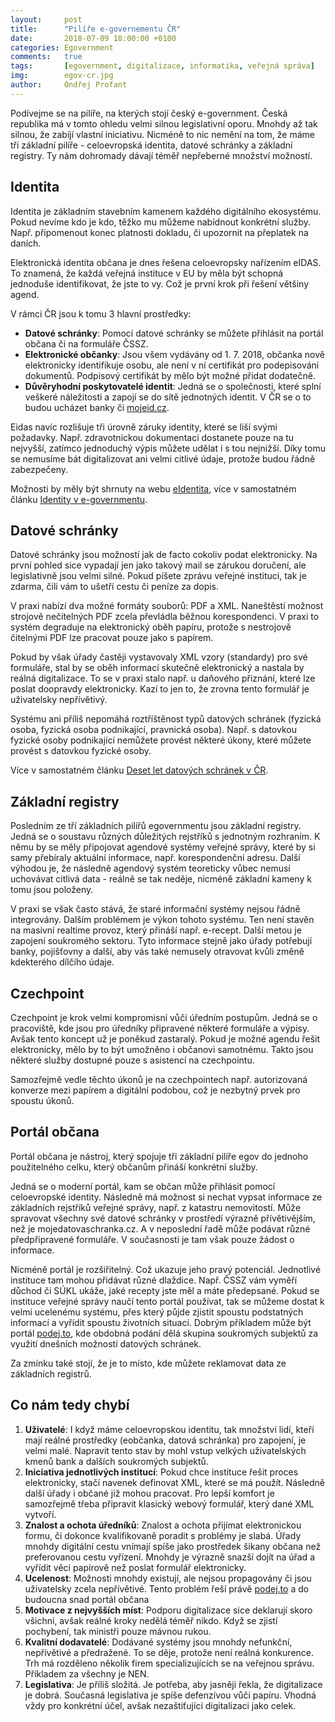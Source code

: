 ```yaml
---
layout:     post
title:      "Pilíře e-governementu ČR"
date:       2018-07-09 18:00:00 +0100
categories: Egovernment
comments:   true
tags:       [egovernment, digitalizace, informatika, veřejná správa]
img:        egov-cr.jpg
author:     Ondřej Profant
---
```


Podívejme se na pilíře, na kterých stojí český e-government. Česká republika má v tomto ohledu velmi silnou legislativní oporu. Mnohdy až tak silnou, že zabíjí vlastní iniciativu. Nicméně to nic nemění na tom, že máme tři základní pilíře - celoevropská identita, datové schránky a základní registry. Ty nám dohromady dávají téměř nepřeberné množství možností.

<!--more-->

## Identita

Identita je základním stavebním kamenem každého digitálního ekosystému. Pokud nevíme kdo je kdo, těžko mu můžeme nabídnout konkrétní služby. Např. připomenout konec platnosti dokladu, či upozornit na přeplatek na daních.

Elektronická identita občana je dnes řešena celoevropsky nařízením eIDAS. To znamená, že každá veřejná instituce v EU by měla být schopná jednoduše identifikovat, že jste to vy. Což je první krok při řešení většiny agend.

V rámci ČR jsou k tomu 3 hlavní prostředky:

* **Datové schránky**: Pomocí datové schránky se můžete přihlásit na portál občana či na formuláře ČSSZ.
* **Elektronické občanky**: Jsou všem vydávány od 1. 7. 2018, občanka nově elektronicky identifikuje osobu, ale není v ní certifikát pro podepisování dokumentů. Podpisový certifikát by mělo být možné přidat dodatečně.
* **Důvěryhodní poskytovatelé identit**: Jedná se o společnosti, které splní veškeré náležitosti a zapojí se do sítě jednotných identit. V ČR se o to budou ucházet banky či [mojeid.cz](https://www.mojeid.cz/).

Eidas navíc rozlišuje tři úrovně záruky identity, které se liší svými požadavky. Např. zdravotnickou dokumentaci dostanete pouze na tu nejvyšší, zatímco jednoduchý výpis můžete udělat i s tou nejnižší. Díky tomu se nemusíme bát digitalizovat ani velmi citlivé údaje, protože budou řádně zabezpečeny.

Možnosti by měly být shrnuty na webu [eIdentita](https://www.eidentita.cz), více v samostatném článku [Identity v e-governmentu](https://www.profant.eu/2019/sonia.html).

## Datové schránky

Datové schránky jsou možností jak de facto cokoliv podat elektronicky. Na první pohled sice vypadají jen jako takový mail se zárukou doručení, ale legislativně jsou velmi silné. Pokud píšete zprávu veřejné instituci, tak je zdarma, čili vám to ušetří cestu či peníze za dopis.

V praxi nabízí dva možné formáty souborů: PDF a XML. Naneštěstí možnost strojově nečitelných PDF zcela převládla běžnou korespondenci. V praxi to systém degraduje na elektronický oběh papíru, protože s nestrojově čitelnými PDF lze pracovat pouze jako s papírem.

Pokud by však úřady častěji vystavovaly XML vzory (standardy) pro své formuláře, stal by se oběh informací skutečně elektronický a nastala by reálná digitalizace. To se v praxi stalo např. u daňového přiznání, které lze poslat doopravdy elektronicky. Kazí to jen to, že zrovna tento formulář je uživatelsky nepřívětivý.

Systému ani příliš nepomáhá roztříštěnost typů datových schránek (fyzická osoba, fyzická osoba podnikající, pravnická osoba). Např. s datovkou fyzické osoby podnikající nemůžete provést některé úkony, které můžete provést s datovkou fyzické osoby.

Více v samostatném článku [Deset let datových schránek v ČR](https://www.profant.eu/2019/datove-schranky.html).

## Základní registry

Posledním ze tří základních pilířů egovernmentu jsou základní registry. Jedná se o soustavu různých důležitých rejstříků s jednotným rozhraním. K němu by se měly připojovat agendové systémy veřejné správy, které by si samy přebíraly aktuální informace, např. korespondenční adresu. Další výhodou je, že následně agendový systém teoreticky vůbec nemusí uchovávat citlivá data - reálně se tak neděje, nicméně základní kameny k tomu jsou položeny.

V praxi se však často stává, že staré informační systémy nejsou řádně integrovány. Dalším problémem je výkon tohoto systému. Ten není stavěn na masivní realtime provoz, který přináší např. e-recept.
Další metou je zapojení soukromého sektoru. Tyto informace stejně jako úřady potřebují banky, pojišťovny a další, aby vás také nemusely otravovat kvůli změně kdekterého dílčího údaje.

## Czechpoint

Czechpoint je krok velmi kompromisní vůči úředním postupům. Jedná se o pracoviště, kde jsou pro úředníky připravené některé formuláře a výpisy. Avšak tento koncept už je poněkud zastaralý. Pokud je možné agendu řešit elektronicky, mělo by to být umožněno i občanovi samotnému. Takto jsou některé služby dostupné pouze s asistencí na czechpointu.

Samozřejmě vedle těchto úkonů je na czechpointech např. autorizovaná konverze mezi papírem a digitální podobou, což je nezbytný prvek pro spoustu úkonů.

## Portál občana

Portál občana je nástroj, který spojuje tři základní pilíře egov do jednoho použitelného celku, který občanům přináší konkrétní služby.

Jedná se o moderní portál, kam se občan může přihlásit pomocí celoevropské identity. Následně má možnost si nechat vypsat informace ze základních rejstříků veřejné správy, např. z katastru nemovitostí. Může spravovat všechny své datové schránky v prostředí výrazně přívětivějším, než je mojedatovaschranka.cz. A v neposlední řadě může podávat různé předpřipravené formuláře. V současnosti je tam však pouze žádost o informace.

Nicméně portál je rozšiřitelný. Což ukazuje jeho pravý potenciál. Jednotlivé instituce tam mohou přidávat různé dlaždice. Např. ČSSZ vám vyměří důchod či SÚKL ukáže, jaké recepty jste měl a máte předepsané.
Pokud se instituce veřejné správy naučí tento portál používat, tak se můžeme dostat k velmi ucelenému systému, přes který půjde zjistit spoustu podstatných informací a vyřídit spoustu životních situací. Dobrým příkladem může být portál [podej.to](https://podejto.cz/), kde obdobná podání dělá skupina soukromých subjektů za využití dnešních možností datových schránek.

Za zmínku také stojí, že je to místo, kde můžete reklamovat data ze základních registrů.

## Co nám tedy chybí

1. **Uživatelé**: I když máme celoevropskou identitu, tak množství lidí, kteří mají reálné prostředky (eobčanka, datová schránka) pro zapojení, je velmi malé. Napravit tento stav by mohl vstup velkých uživatelských kmenů bank a dalších soukromých subjektů.
2. **Iniciativa jednotlivých institucí**: Pokud chce instituce řešit proces elektronicky, stačí navenek definovat XML, které se má použít. Následně další úřady i občané již mohou pracovat. Pro lepší komfort je samozřejmě třeba připravit klasický webový formulář, který dané XML vytvoří.
3. **Znalost a ochota úředníků**: Znalost a ochota přijímat elektronickou formu, či dokonce kvalifikovaně poradit s problémy je slabá. Úřady mnohdy digitální cestu vnímají spíše jako prostředek šikany občana než preferovanou cestu vyřízení. Mnohdy je výrazně snazší dojít na úřad a vyřídit věci papírově než poslat formulář elektronicky.
4. **Ucelenost**: Možnosti mnohdy existují, ale nejsou propagovány či jsou uživatelsky zcela nepřívětivé. Tento problém řeší právě [podej.to](https://podejto.cz/) a do budoucna snad portál občana
5. **Motivace z nejvyšších míst**: Podporu digitalizace sice deklarují skoro všichni, avšak reálné kroky nedělá téměř nikdo. Když se zjistí pochybení, tak ministři pouze mávnou rukou.
6. **Kvalitní dodavatelé**: Dodávané systémy jsou mnohdy nefunkční, nepřívětivé a předražené. To se děje, protože není reálná konkurence. Trh má rozděleno několik firem specializujících se na veřejnou správu. Příkladem za všechny je NEN.
7. **Legislativa**: Je příliš složitá. Je potřeba, aby jasněji řekla, že digitalizace je dobrá. Současná legislativa je spíše defenzívou vůči papíru. Vhodná vždy pro konkrétní účel, avšak nezaštiťující digitalizaci jako celek.
